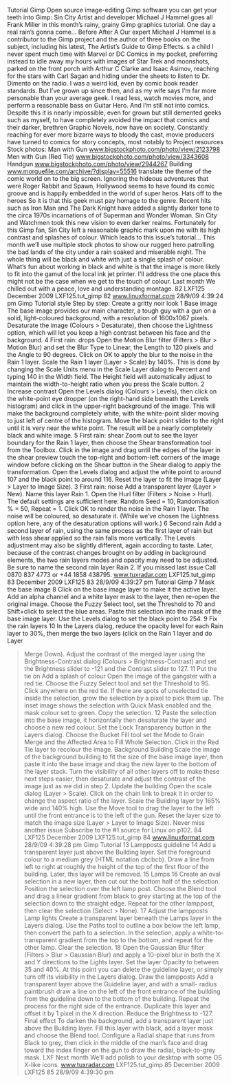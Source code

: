 Tutorial Gimp Open source image-editing
Gimp
software you can get your teeth into
Gimp: Sin City
Artist and developer Michael J Hammel goes all Frank Miller in this month’s
rainy, grainy Gimp graphics tutorial. One day a real rain’s gonna come...
Before
After
A
Our
expert
Michael J
Hammel
is a contributor to
the Gimp project
and the author of
three books on the
subject, including
his latest, The
Artist’s Guide to
Gimp Effects.
s a child I never spent much time with Marvel or
DC Comics in my pocket, preferring instead to idle
away my hours with images of Star Trek and
moonshots, parked on the front porch with Arthur C Clarke
and Isaac Asimov, reaching for the stars with Carl Sagan and
hiding under the sheets to listen to Dr. Dimento on the radio. I
was a weird kid, even by comic book reader standards. But
I’ve grown up since then, and as my wife says I’m far more
personable than your average geek. I read less, watch movies
more, and perform a reasonable bass on Guitar Hero. And I’m
still not into comics.
Despite this it is nearly impossible, even for grown but still
demented geeks such as myself, to have completely avoided
the impact that comics and their darker, brethren Graphic
Novels, now have on society. Constantly reaching for ever
more bizarre ways to bloody the cast, movie producers have
turned to comics for story concepts, most notably to
Project resources
Stock photos:
Man with Gun www.bigstockphoto.com/photo/view/2123798
Men with Gun (Red Tie) www.bigstockphoto.com/photo/view/3343608
Handgun www.bigstockphoto.com/photo/view/2944267
Building www.morguefile.com/archive/?display=55516
translate the theme of the comic world on to the big screen.
Ignoring the hideous adventures that were Roger Rabbit and
Spawn, Hollywood seems to have found its comic groove and
is happily embedded in the world of super heros.
Hats off to the heroes
So it is that this geek must pay homage to the genre. Recent
hits such as Iron Man and The Dark Knight have added a
slightly darker tone to the circa 1970s incarnations of of
Superman and Wonder Woman. Sin City and Watchmen took
this new vision to even darker realms. Fortunately for this
Gimp fan, Sin City left a reasonable graphic mark upon me
with its high contrast and splashes of colour. Which leads to
this issue’s tutorial...
This month we’ll use multiple stock photos to show our
rugged hero patrolling the bad lands of the city under a rain
soaked and miserable night. The whole thing will be black and
white with just a single splash of colour. What’s fun about
working in black and white is that the image is more likely to
fit into the gamut of the local ink jet printer. I’ll address the
one place this might not be the case when we get to the
touch of colour.
Last month We chilled out with a peace, love and understanding montage.
82 LXF125 December 2009
LXF125.tut_gimp 82
www.linuxformat.com
28/9/09 4:39:24 pm
Gimp Tutorial
style
Step by step: Create a gritty noir look
1
Base image
The base image provides our main character, a
tough guy with a gun on a solid, light-coloured
background, with a resolution of 1600x1067
pixels. Desaturate the image (Colours >
Desaturate), then choose the Lightness option,
which will let you keep a high contrast between
his face and the background.
4
First rain: drops
Open the Motion Blur filter (Filters > Blur >
Motion Blur) and set the Blur Type to Linear,
the Length to 120 pixels and the Angle to 90
degrees. Click on OK to apply the blur to the
noise in the Rain 1 layer. Scale the Rain 1 layer
(Layer > Scale) by 140%. This is done by
changing the Scale Units menu in the Scale
Layer dialog to Percent and typing 140 in the
Width field. The Height field will automatically
adjust to maintain the width-to-height ratio
when you press the Scale button.
2
Increase contrast
Open the Levels dialog (Colours > Levels), then
click on the white-point eye dropper (on the
right-hand side beneath the Levels histogram)
and click in the upper-right background of the
image. This will make the background
completely white, with the white-point slider
moving to just left of centre of the histogram.
Move the black point slider to the right until it is
very near the white point. The result will be a
nearly completely black and white image.
5
First rain: shear
Zoom out to see the layer boundary for the Rain
1 layer, then choose the Shear transformation
tool from the Toolbox. Click in the image and
drag until the edges of the layer in the shear
preview touch the top-right and bottom-left
corners of the image window before clicking on
the Shear button in the Shear dialog to apply
the transformation. Open the Levels dialog and
adjust the white point to around 107 and the
black point to around 116. Reset the layer to fit
the image (Layer > Layer to Image Size).
3
First rain: noise
Add a transparent layer (Layer > New). Name
this layer Rain 1. Open the Hurl filter (Filters >
Noise > Hurl). The default settings are
sufficient here: Random Seed = 10,
Randomisation % = 50, Repeat = 1. Click OK to
render the noise in the Rain 1 layer. The noise
will be coloured, so desaturate it. (While we’ve
chosen the Lightness option here, any of the
desaturation options will work.)
6
Second rain
Add a second layer of rain, using the same
process as the first layer of rain but with less
shear applied so the rain falls more vertically.
The Levels adjustment may also be slightly
different, again according to taste. Later,
because of the contrast changes brought on
by adding in background elements, the two
rain layers modes and opacity may need to be
adjusted. Be sure to name the second rain
layer Rain 2.
If you missed last issue Call 0870 837 4773 or +44 1858 438795.
www.tuxradar.com
LXF125.tut_gimp 83
December 2009 LXF125 83
28/9/09 4:39:27 pm
Tutorial Gimp
7
Mask the base image
8
Click on the base image layer to make it the active layer. Add an alpha
channel and a white layer mask to the layer, then re-open the original
image. Choose the Fuzzy Select tool, set the Threshold to 70 and
Shift+click to select the blue areas. Paste this selection into the mask of
the base image layer. Use the Levels dialog to set the black point to 254.
9
Fix the rain layers
10
In the Layers dialog, reduce the opacity level for each Rain layer to
30%, then merge the two layers (click on the Rain 1 layer and do Layer
> Merge Down). Adjust the contrast of the merged layer using the
Brightness-Contrast dialog (Colours > Brightness-Contrast) and set
the Brightness slider to -121 and the Contrast slider to 127.
11
Put the tie on
Add a splash of colour
Open the image of the gangster with a red tie. Choose the Fuzzy Select
tool and set the Threshold to 95. Click anywhere on the red tie. If there
are spots of unselected tie inside the selection, grow the selection by a
pixel to pick them up. The inset image shows the selection with Quick
Mask enabled and the mask colour set to green. Copy the selection.
12
Paste the selection into the base image, it horizontally then desaturate
the layer and choose a new red colour. Set the Lock Transparency
button in the Layers dialog. Choose the Bucket Fill tool set the Mode to
Grain Merge and the Affected Area to Fill Whole Selection. Click in the
Red Tie layer to recolour the image.
Background Building
Scale the image of the background building to fit the size of the base
image layer, then paste it into the base image and drag the new layer to
the bottom of the layer stack. Turn the visibility of all other layers off to
make these next steps easier, then desaturate and adjust the contrast
of the image just as we did in step 2.
Update the building
Open the scale dialog (Layer > Scale). Click on the chain link to break it
in order to change the aspect ratio of the layer. Scale the Building layer
by 165% wide and 140% high. Use the Move tool to drag the layer to
the left until the front entrance is to the left of the gun. Reset the layer
size to match the image size (Layer > Layer to Image Size).
Never miss another issue Subscribe to the #1 source for Linux on p102.
84 LXF125 December 2009
LXF125.tut_gimp 84
www.linuxformat.com
28/9/09 4:39:28 pm
Gimp Tutorial
13
Lampposts guideline
14
Add a transparent layer just above the Building layer. Set the
foreground colour to a medium grey (HTML notation cbcbcb). Draw a
line from left to right at roughly the height of the top of the first floor of
the building. Later, this layer will be removed.
15
Lamps
16
Create an oval selection in a new layer, then cut out the bottom half of
the selection. Position the selection over the left lamp post. Choose the
Blend tool and drag a linear gradient from black to grey starting at the
top of the selection down to the straight edge. Repeat for the other
lamppost, then clear the selection (Select > None).
17
Adjust the lampposts
Lamp lights
Create a transparent layer beneath the Lamps layer in the Layers
dialog. Use the Paths tool to outline a box below the left lamp, then
convert the path to a selection. In the selection, apply a white-to-
transparent gradient from the top to the bottom, and repeat for the
other lamp. Clear the selection.
18
Open the Gaussian Blur filter (Filters > Blur > Gaussian Blur) and apply
a 10-pixel blur in both the X and Y directions to the Lights layer. Set the
layer Opacity to between 35 and 40%. At this point you can delete the
guideline layer, or simply turn off its visibility in the Layers dialog.
Draw the lampposts
Add a transparent layer above the Guideline layer, and with a small-
radius paintbrush draw a line on the left of the front entrance of the
building from the guideline down to the bottom of the building. Repeat
the process for the right side of the entrance. Duplicate this layer and
offset it by 1 pixel in the X direction. Reduce the Brightness to -127.
Final effect
To darken the background, add a transparent layer just above the
Building layer. Fill this layer with black, add a layer mask and choose
the Blend tool. Configure a Radial shape that runs from Black to grey,
then click in the middle of the man’s face and drag toward the index
finger on the gun to draw the radial, black-to-grey mask. LXF
Next month We’ll add polish to your desktop with some OS X-like icons.
www.tuxradar.com
LXF125.tut_gimp 85
December 2009 LXF125 85
28/9/09 4:39:30 pm

